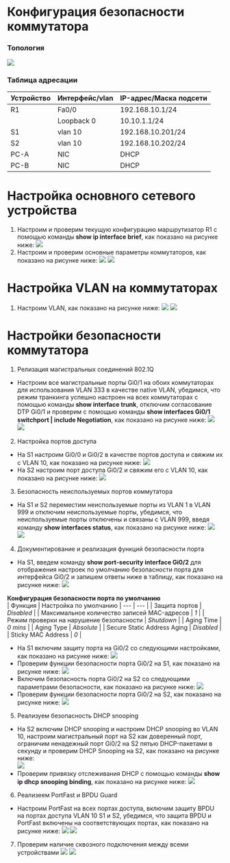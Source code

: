 # Конфигурация безопасности коммутатора

### Топология
![](https://github.com/devops-user/otus/blob/main/homeworks/homework_22/images/topology.PNG)

### Таблица адресации
| Устройство | Интерфейс/vlan | IP-адрес/Маска подсети |
--- | --- | --- |
| R1 | Fa0/0 | 192.168.10.1/24 |
|  | Loopback 0 | 10.10.1.1/24 |
| S1 | vlan 10 | 192.168.10.201/24 |
| S2 | vlan 10 | 192.168.10.202/24 |
| PC-A | NIC | DHCP | 255.255.255.0 |
| PC-B | NIC | DHCP | 255.255.255.0 |

# Настройка основного сетевого устройства
1. Настроим и проверим текущую конфигурацию маршрутизатор R1 с помощью команды **show ip interface brief**, как показано на рисунке ниже:
![](https://github.com/devops-user/otus/blob/main/homeworks/homework_22/images/R1.png)
2. Настроим и проверим основные параметры коммутаторов, как показано на рисунке ниже:
![](https://github.com/devops-user/otus/blob/main/homeworks/homework_22/images/S1.png)
![](https://github.com/devops-user/otus/blob/main/homeworks/homework_22/images/S2.png)

# Настройка VLAN на коммутаторах
1. Настроим VLAN, как показано на рисунке ниже:
![](https://github.com/devops-user/otus/blob/main/homeworks/homework_22/images/S1_vlan.png)
![](https://github.com/devops-user/otus/blob/main/homeworks/homework_22/images/S2_vlan.png)

# Настройки безопасности коммутатора
1. Релизация магистральных соединений 802.1Q
  * Настроим все магистральные порты Gi0/1 на обоих коммутаторах для использования VLAN 333 в качестве native VLAN, убедимся, что режим транкинга успешно настроен на всех коммутаторах с помощью команды **show interface trunk**, отключим согласование DTP Gi0/1 и проверим с помощью команды **show interfaces Gi0/1 switchport | include Negotiation**, как показано на рисунке ниже:
![](https://github.com/devops-user/otus/blob/main/homeworks/homework_22/images/S1_trunk.png)
![](https://github.com/devops-user/otus/blob/main/homeworks/homework_22/images/S2_trunk.png)
2. Настройка портов доступа
  * На S1 настроим Gi0/0 и Gi0/2 в качестве портов доступа и свяжим их с VLAN 10, как показано на рисунке ниже:
![](https://github.com/devops-user/otus/blob/main/homeworks/homework_22/images/S1_acc.png) 
  * На S2 настроим порт доступа Gi0/2 и свяжим его с VLAN 10, как показано на рисунке ниже:
![](https://github.com/devops-user/otus/blob/main/homeworks/homework_22/images/S2_acc.png)
3. Безопасность неиспользуемых портов коммутатора
  * На S1 и S2 переместим неиспользуемые порты из VLAN 1 в VLAN 999 и отключим неиспользуемые порты, убедимся, что неиспользуемые порты отключены и связаны с VLAN 999, введя команду **show interfaces status**, как показано на рисунке ниже:
![](https://github.com/devops-user/otus/blob/main/homeworks/homework_22/images/S1_sh.png)
![](https://github.com/devops-user/otus/blob/main/homeworks/homework_22/images/S2_sh.png)
4. Документирование и реализация функций безопасности порта
  * На S1, введем команду **show port-security interface Gi0/2**  для отображения настроек по умолчанию безопасности порта для интерфейса Gi0/2 и запишем ответы ниже в таблицу, как показано на рисунке ниже:
![](https://github.com/devops-user/otus/blob/main/homeworks/homework_22/images/S1_ps.png)

**Конфигурация безопасности порта по умолчанию**  
| Функция | Настройка по умолчанию |
 --- | --- |
| Защита портов | *Disabled* |
| Максимальное количество записей MAC-адресов | *1* |
| Режим проверки на нарушение безопасности | *Shutdown* |
| Aging Time | *0 mins* |
| Aging Type | *Absolute* |
| Secure Static Address Aging | *Disabled* |
| Sticky MAC Address | *0* |

  * На S1 включим защиту порта на Gi0/2 со следующими настройками, как показано на рисунке ниже:
![](https://github.com/devops-user/otus/blob/main/homeworks/homework_22/images/S1_ps2.png)
  * Проверим функции безопасности порта Gi0/2 на S1, как показано на рисунке ниже:
![](https://github.com/devops-user/otus/blob/main/homeworks/homework_22/images/S1_ps3.png)
  * Включим безопасность порта Gi0/2 на S2 со следующими параметрами безопасности, как показано на рисунке ниже:
![](https://github.com/devops-user/otus/blob/main/homeworks/homework_22/images/S2_ps.png)
  * Проверим функции безопасности порта Gi0/2 на S2, как показано на рисунке ниже:
![](https://github.com/devops-user/otus/blob/main/homeworks/homework_22/images/S2_ps2.png)

5. Реализуем безопасность DHCP snooping
  * На S2 включим DHCP snooping и настроим DHCP snooping во VLAN 10, настроим магистральный порт на S2 как доверенный порт, ограничим ненадежный порт Gi0/2 на S2 пятью DHCP-пакетами в секунду и проверим DHCP Snooping на S2, как показано на рисунке ниже:  
![](https://github.com/devops-user/otus/blob/main/homeworks/homework_22/images/S2_dhcp.png)
  * Проверим привязку отслеживания DHCP с помощью команды **show ip dhcp snooping binding**, как показано на рисунке ниже:
![](https://github.com/devops-user/otus/blob/main/homeworks/homework_22/images/S2_dhcp2.png)
6. Реализeем PortFast и BPDU Guard
  * Настроим PortFast на всех портах доступа, включим защиту BPDU на портах доступа VLAN 10 S1 и S2, убедимся, что защита BPDU и PortFast включены на соответствующих портах, как показано на рисунке ниже:
![](https://github.com/devops-user/otus/blob/main/homeworks/homework_22/images/S1_bpdu.png)
![](https://github.com/devops-user/otus/blob/main/homeworks/homework_22/images/S2_bpdu.png)
7. Проверим наличие сквозного ⁪подключения между всеми устройствами
![](https://github.com/devops-user/otus/blob/main/homeworks/homework_22/images/PC-A.png)
![](https://github.com/devops-user/otus/blob/main/homeworks/homework_22/images/PC-B.png)
